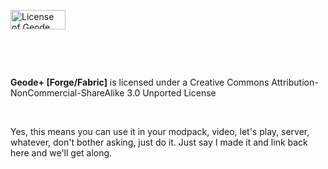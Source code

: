 <p><img src="https://media.discordapp.net/attachments/936920605255671900/1037297330761773106/licensed.png" alt="License of Geode Plus " width="88" height="31" /></p>
<p>&nbsp;</p>
<p>&nbsp;</p>
<p><strong>Geode+ [Forge/Fabric]</strong> is licensed under a Creative Commons Attribution-NonCommercial-ShareAlike 3.0 Unported License</p>
<p>&nbsp;</p>
<p>Yes, this means you can use it in your modpack, video, let's play, server, whatever, don't bother asking, just do it. Just say I made it and link back here and we'll get along.</p>